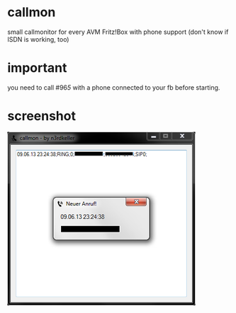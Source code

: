 callmon
=======

small callmonitor for every AVM Fritz!Box with phone support (don't know if ISDN is working, too)


important
=======

you need to call #96*5* with a phone connected to your fb before starting.


screenshot
=======
![screenshot](callmon_screen_censored.png)
